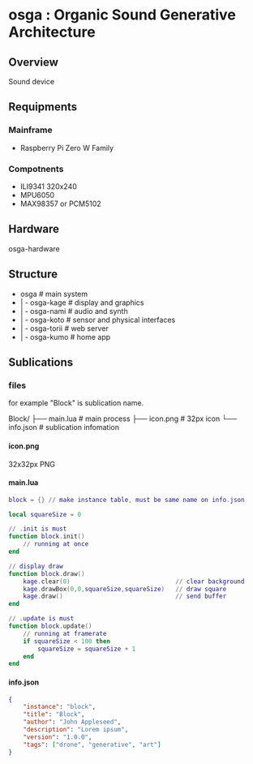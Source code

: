 # osga : Organic Sound Generative Architecture

## Overview

Sound device

## Requipments

### Mainframe

- Raspberry Pi Zero W Family

### Compotnents

- ILI9341 320x240
- MPU6050
- MAX98357 or PCM5102

## Hardware

osga-hardware

## Structure

- osga # main system
- | - osga-kage # display and graphics
- | - osga-nami # audio and synth
- | - osga-koto # sensor and physical interfaces
- | - osga-torii # web server
- | - osga-kumo # home app

## Sublications

### files

for example "Block" is sublication name.

Block/
├── main.lua # main process
├── icon.png # 32px icon
└── info.json # sublication infomation

#### icon.png

32x32px PNG

#### main.lua

```lua
block = {} // make instance table, must be same name on info.json

local squareSize = 0

// .init is must
function block.init()
    // running at once
end

// display draw
function block.draw()
    kage.clear(0)                             // clear background
    kage.drawBox(0,0,squareSize,squareSize)   // draw square
    kage.draw()                               // send buffer
end

// .update is must
function block.update()
    // running at framerate
    if squareSize < 100 then
        squareSize = squareSize + 1
    end
end
```

#### info.json

```json
{
	"instance": "block",
	"title": "Block",
	"author": "John Appleseed",
	"description": "Lorem ipsum",
	"version": "1.0.0",
	"tags": ["drone", "generative", "art"]
}
```
